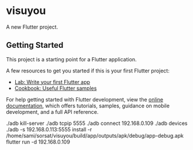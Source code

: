 # visuyou

A new Flutter project.

## Getting Started

This project is a starting point for a Flutter application.

A few resources to get you started if this is your first Flutter project:

- [Lab: Write your first Flutter app](https://docs.flutter.dev/get-started/codelab)
- [Cookbook: Useful Flutter samples](https://docs.flutter.dev/cookbook)

For help getting started with Flutter development, view the
[online documentation](https://docs.flutter.dev/), which offers tutorials,
samples, guidance on mobile development, and a full API reference.

./adb kill-server
./adb tcpip 5555
./adb connect 192.168.0.109
./adb devices
./adb -s 192.168.0.113:5555 install -r /home/sami/sorsat/visuyou/build/app/outputs/apk/debug/app-debug.apk
flutter run -d 192.168.0.109
